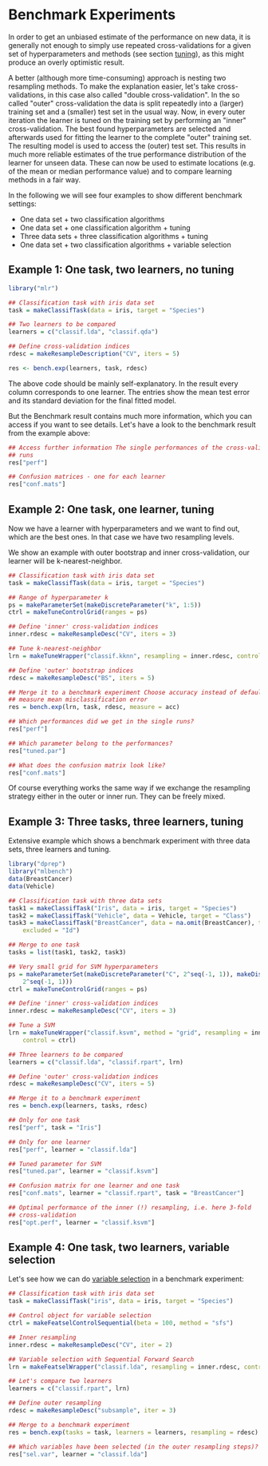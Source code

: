 Benchmark Experiments
=====================


In order to get an unbiased estimate of the performance on new data,
it is generally not enough to simply use repeated cross-validations
for a given set of hyperparameters and methods (see section [tuning](tune.md)), 
as this might produce an overly optimistic result.

A better (although more time-consuming) approach is nesting two
resampling methods.  To make the explanation easier, let's take
cross-validations, in this case also called "double cross-validation".
In the so called "outer" cross-validation the data is split repeatedly
into a (larger) training set and a (smaller) test set in the usual
way. Now, in every outer iteration the learner is tuned on the
training set by performing an "inner" cross-validation. The best found
hyperparameters are selected and afterwards used for fitting the learner 
to the complete "outer" training set. The resulting model is used to
access the (outer) test set. This results in much more reliable
estimates of the true performance distribution of the learner for unseen
data. These can now be used to estimate locations (e.g. of the mean
or median performance value) and to compare learning methods in a fair
way.

In the following we will see four examples to show different benchmark settings:

* One data set  +	two classification algorithms
* One data set	+	one classification algorithm	+	tuning
* Three data sets	+	three classification algorithms	+	tuning
* One data set	+	two classification algorithms	+	variable selection


Example 1: One task, two learners, no tuning
----------------------------------------------


```r
library("mlr")

## Classification task with iris data set
task = makeClassifTask(data = iris, target = "Species")

## Two learners to be compared
learners = c("classif.lda", "classif.qda")

## Define cross-validation indices
rdesc = makeResampleDescription("CV", iters = 5)

res <- bench.exp(learners, task, rdesc)
```


The above code should be mainly self-explanatory. In the result every
column corresponds to one learner.  The entries show the mean test
error and its standard deviation for the final fitted model.

But the Benchmark result contains much more information, which you can
access if you want to see details. Let's have a look to the benchmark
result from the example above:


```r
## Access further information The single performances of the cross-validation
## runs
res["perf"]

## Confusion matrices - one for each learner
res["conf.mats"]
```

	
Example 2: One task, one learner, tuning
----------------------------------------

Now we have a learner with hyperparameters and we want to find out,
which are the best ones. In that case we have two resampling levels.

We show an example with outer bootstrap and inner cross-validation,
our learner will be k-nearest-neighbor.


```r
## Classification task with iris data set
task = makeClassifTask(data = iris, target = "Species")

## Range of hyperparameter k
ps = makeParameterSet(makeDiscreteParameter("k", 1:5))
ctrl = makeTuneControlGrid(ranges = ps)

## Define 'inner' cross-validation indices
inner.rdesc = makeResampleDesc("CV", iters = 3)

## Tune k-nearest-neighbor
lrn = makeTuneWrapper("classif.kknn", resampling = inner.rdesc, control = ctrl)

## Define 'outer' bootstrap indices
rdesc = makeResampleDesc("BS", iters = 5)

## Merge it to a benchmark experiment Choose accuracy instead of default
## measure mean misclassification error
res = bench.exp(lrn, task, rdesc, measure = acc)

## Which performances did we get in the single runs?
res["perf"]

## Which parameter belong to the performances?
res["tuned.par"]

## What does the confusion matrix look like?
res["conf.mats"]
```


Of course everything works the same way if we exchange the resampling
strategy either in the outer or inner run.  They can be freely
mixed.

Example 3: Three tasks, three learners, tuning
----------------------------------------------

Extensive example which shows a benchmark experiment with three data
sets, three learners and tuning.


```r
library("dprep")
library("mlbench")
data(BreastCancer)
data(Vehicle)

## Classification task with three data sets
task1 = makeClassifTask("Iris", data = iris, target = "Species")
task2 = makeClassifTask("Vehicle", data = Vehicle, target = "Class")
task3 = makeClassifTask("BreastCancer", data = na.omit(BreastCancer), target = "Class", 
    excluded = "Id")

## Merge to one task
tasks = list(task1, task2, task3)

## Very small grid for SVM hyperparameters
ps = makeParameterSet(makeDiscreteParameter("C", 2^seq(-1, 1)), makeDiscreteParameter("sigma", 
    2^seq(-1, 1)))
ctrl = makeTuneControlGrid(ranges = ps)

## Define 'inner' cross-validation indices
inner.rdesc = makeResampleDesc("CV", iters = 3)

## Tune a SVM
lrn = makeTuneWrapper("classif.ksvm", method = "grid", resampling = inner.rdesc, 
    control = ctrl)

## Three learners to be compared
learners = c("classif.lda", "classif.rpart", lrn)

## Define 'outer' cross-validation indices
rdesc = makeResampleDesc("CV", iters = 5)

## Merge it to a benchmark experiment
res = bench.exp(learners, tasks, rdesc)

## Only for one task
res["perf", task = "Iris"]

## Only for one learner
res["perf", learner = "classif.lda"]

## Tuned parameter for SVM
res["tuned.par", learner = "classif.ksvm"]

## Confusion matrix for one learner and one task
res["conf.mats", learner = "classif.rpart", task = "BreastCancer"]

## Optimal performance of the inner (!) resampling, i.e. here 3-fold
## cross-validation
res["opt.perf", learner = "classif.ksvm"]
```


Example 4: One task, two learners, variable selection
-----------------------------------------------------

Let's see how we can do [variable selection](variable_selection.md) in
a benchmark experiment:


```r
## Classification task with iris data set
task = makeClassifTask("iris", data = iris, target = "Species")

## Control object for variable selection
ctrl = makeFeatselControlSequential(beta = 100, method = "sfs")

## Inner resampling
inner.rdesc = makeResampleDesc("CV", iter = 2)

## Variable selection with Sequential Forward Search
lrn = makeFeatselWrapper("classif.lda", resampling = inner.rdesc, control = ctrl)

## Let's compare two learners
learners = c("classif.rpart", lrn)

## Define outer resampling
rdesc = makeResampleDesc("subsample", iter = 3)

## Merge to a benchmark experiment
res = bench.exp(tasks = task, learners = learners, resampling = rdesc)

## Which variables have been selected (in the outer resampling steps)?
res["sel.var", learner = "classif.lda"]
```


<!--(
.. |benchmark_processing| image:: /_images/benchmark_processing.png
     :align: middle
     :width: 40em
     :alt: Benchmark processing pipeline
)-->

